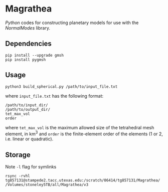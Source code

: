 # Magrathea

*Python* codes for constructing planetary models for use with the *NormalModes* library.

## Dependencies

```
pip install --upgrade gmsh
pip install pygmsh
```

## Usage

```
python3 build_spherical.py /path/to/input_file.txt
```

where `input_file.txt` has the following format:

```
/path/to/input_dir/
/path/to/output_dir/
tet_max_vol
order
```

where `tet_max_vol` is the maximum allowed size of the tetrahedral mesh element, in km<sup>3</sup> and `order` is the finite-element order of the elements (1 or 2, i.e. linear or quadratic).

## Storage

Note `-l` flag for symlinks

```
rsync -rvhl tg857131@stampede2.tacc.utexas.edu:/scratch/06414/tg857131/Magrathea/ /Volumes/stoneley5TB/all/Magrathea/v3
```
